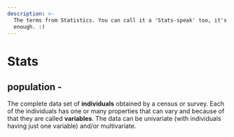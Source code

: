 ```yaml
---
description: >-
  The terms from Statistics. You can call it a 'Stats-speak' too, it's vague
  enough. :)
---
```


# Stats

## population -

The complete data set of **individuals** obtained by a census or survey. Each of the individuals has one or many properties that can vary and because of that they are called **variables**. The data can be univariate \(with individuals having just one variable\) and/or multivariate.

